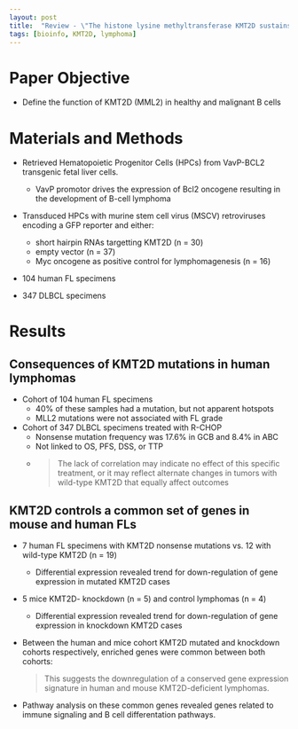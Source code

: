 ```yaml
---
layout: post
title:  "Review - \"The histone lysine methyltransferase KMT2D sustains a gene expression program that represses B cell lymphoma development\""
tags: [bioinfo, KMT2D, lymphoma]
---
```


# Paper Objective

* Define the function of KMT2D (MML2) in healthy and malignant B cells

# Materials and Methods

* Retrieved Hematopoietic Progenitor Cells (HPCs) from VavP-BCL2 transgenic fetal liver cells. 
    + VavP promotor drives the expression of Bcl2 oncogene resulting in the development of B-cell lymphoma
* Transduced HPCs with murine stem cell virus (MSCV) retroviruses encoding a GFP reporter and either:
    + short hairpin RNAs targetting KMT2D (n = 30)
    + empty vector (n = 37)
    + Myc oncogene as positive control for lymphomagenesis (n = 16)

* 104 human FL specimens
* 347 DLBCL specimens

# Results

## Consequences of KMT2D mutations in human lymphomas

* Cohort of 104 human FL specimens
    + 40% of these samples had a mutation, but not apparent hotspots
    + MLL2 mutations were not associated with FL grade
* Cohort of 347 DLBCL specimens treated with R-CHOP
    + Nonsense mutation frequency was 17.6% in GCB and 8.4% in ABC 
    + Not linked to OS, PFS, DSS, or TTP
    + > The lack of correlation may indicate no effect of this specific treatment, or it may reflect alternate changes in tumors with wild-type KMT2D that equally affect outcomes

## KMT2D controls a common set of genes in mouse and human FLs

* 7 human FL specimens with KMT2D nonsense mutations vs. 12 with wild-type KMT2D (n = 19)
    + Differential expression revealed trend for down-regulation of gene expression in mutated KMT2D cases
* 5 mice KMT2D- knockdown (n = 5) and control lymphomas (n = 4)
    + Differential expression revealed trend for down-regulation of gene expression in knockdown KMT2D cases
* Between the human and mice cohort KMT2D mutated and knockdown cohorts respectively, enriched genes were common between both cohorts:

    > This suggests the downregulation of a conserved gene expression signature in human and mouse KMT2D-deficient lymphomas.

* Pathway analysis on these common genes revealed genes related to immune signaling and B cell differentation pathways. 
